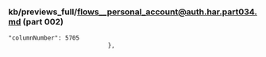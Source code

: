 ### kb/previews_full/flows__personal_account@auth.har.part034.md (part 002)

```md
"columnNumber": 5705
                            },
   
```

```
